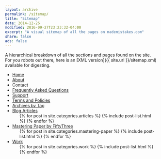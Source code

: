 ```yaml
---
layout: archive
permalink: /sitemap/
title: "Sitemap"
date: 2014-12-26
modified: 2016-09-27T23:23:32-04:00
excerpt: "A visual sitemap of all the pages on mademistakes.com"
share: false
ads: false
---
```


A hierarchical breakdown of all the sections and pages found on the site. For you robots out there, here is an [XML version]({{ site.url }}/sitemap.xml) available for digesting.

<ul>
  <li><a href="{{ site.url }}/">Home</a></li>
  <li><a href="{{ site.url }}/about/">About</a></li>
  <li><a href="{{ site.url }}/contact/">Contact</a></li>
  <li><a href="{{ site.url }}/faqs/">Frequently Asked Questions</a></li>
  <li><a href="{{ site.url }}/support/">Support</a></li>
  <li><a href="{{ site.url }}/terms/">Terms and Policies</a></li>
  <li><a href="{{ site.url }}/tag/">Archives by Tag</a></li>
  <li><a href="{{ site.url }}/articles/">Blog Articles</a>
    <ul>
      {% for post in site.categories.articles %}
        {% include post-list.html %}
      {% endfor %}
    </ul>
  </li>
  <li><a href="{{ site.url }}/mastering-paper/">Mastering Paper by FiftyThree</a>
    <ul>
      {% for post in site.categories.mastering-paper %}
        {% include post-list.html %}
      {% endfor %}
    </ul>
  </li>
  <li><a href="{{ site.url }}/work/">Work</a>
    <ul>
      {% for post in site.categories.work %}
        {% include post-list.html %}
      {% endfor %}
    </ul>
  </li>
</ul>
